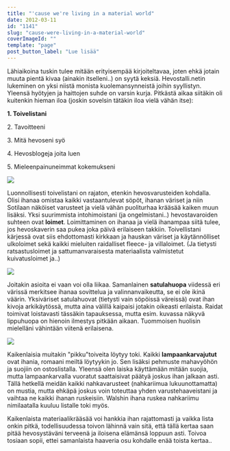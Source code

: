 ```yaml
---
title: "'cause we're living in a material world"
date: 2012-03-11
id: "1141"
slug: "cause-were-living-in-a-material-world"
coverImageId: ""
template: "page"
post_button_label: "Lue lisää"
---
```


Lähiaikoina tuskin tulee mitään erityisempää kirjoiteltavaa, joten ehkä jotain muuta pientä kivaa (ainakin itselleni..) on syytä keksiä. Hevostalli.netin lukeminen on yksi niistä monista kuolemansynneistä joihin syyllistyn. Yleensä hyötyjen ja haittojen suhde on varsin kurja. Pitkästä aikaa siitäkin oli kuitenkin hieman iloa (joskin sovelsin tätäkin iloa vielä vähän itse):

**1\. Toivelistani**

2\. Tavoitteeni

3\. Mitä hevoseni syö

4\. Hevosblogeja joita luen

5\. Mieleenpainuneimmat kokemukseni

[![](/images/Image10.jpg)](http://3.bp.blogspot.com/-eaDbhYmdSEM/T1OVHn-DRvI/AAAAAAAAAco/5Ijh6_SWfXI/s1600/Image10.jpg)

Luonnollisesti toivelistani on rajaton, etenkin hevosvarusteiden kohdalla. Olisi ihanaa omistaa kaikki vastaantulevat söpöt, ihanan väriset ja niin Sotilaan näköiset varusteet ja vielä vähän puoliturhaa krääsää kaiken muun lisäksi. Yksi suurimmista intohimoistani (ja ongelmistani..) hevostavaroiden suhteen ovat **loimet**. Loimittaminen on ihanaa ja vielä ihanampaa siitä tulee, jos hevoskaverin saa pukea joka päivä erilaiseen takkiin. Toivellistani kärjessä ovat siis ehdottomasti kirkkaan ja hauskan väriset ja käytännölliset ulkoloimet sekä kaikki mieluiten raidalliset fleece- ja villaloimet. (Ja tietysti ratsastusloimet ja sattumanvaraisesta materiaalista valmistetut kuivatusloimet ja..)

[![](/images/Image11__.jpg)](http://2.bp.blogspot.com/-Tc20GRQ7vlk/T1O5mD4lcJI/AAAAAAAAAdA/PbuLhLNI_EU/s1600/Image11__.jpg)

Joitakin asioita ei vaan voi olla liikaa. Samanlainen **satulahuopa** viidessä eri värissä merkitsee ihanaa sovittelua ja valinnanvaikeutta, se ei ole ikinä väärin. Yksiväriset satulahuovat (tietysti vain söpöissä väreissä) ovat ihan kivoja arkikäytössä, mutta aina välillä kaipaisi jotakin oikeasti erilaista. Raidat toimivat loistavasti tässäkin tapauksessa, mutta esim. kuvassa näkyvä lippuhuopa on hienoin ilmestys pitkään aikaan. Tuommoisen huolisin mielelläni vähintään viitenä erilaisena.

[![](/images/NONY.jpg)](http://3.bp.blogspot.com/-DA0kc5MgRRU/T1ywwVsrl4I/AAAAAAAAAdo/R5S6n23TnKI/s1600/NONY.jpg)

Kaikenlaisia muitakin "pikku"toiveita löytyy toki. Kaikki **lampaankarvajutut** ovat ihania, romaani meiltä löytyykin jo. Sen lisäksi pehmuste mahavyöhön ja suojiin on ostoslistalla. Yleensä olen laiska käyttämään mitään suojia, mutta lampaankarvalla vuoratut saattaisivat päätyä joskus ihan jalkaan asti. Tällä hetkellä meidän kaikki nahkavarusteet (nahkariimua lukuunottamatta) on mustia, mutta ehkäpä joskus voin toteuttaa yhden varustehaaveistani ja vaihtaa ne kaikki ihanan ruskeisiin. Walshin ihana ruskea nahkariimu nimilaatalla kuuluu listalle toki myös.

Kaikenlaista materiaalikrääsää voi hankkia ihan rajattomasti ja vaikka lista onkin pitkä, todellisuudessa toivon lähinnä vain sitä, että tällä kertaa saan pitää hevosystäväni terveenä ja iloisena elämänsä loppuun asti. Toivoa tosiaan sopii, ettei samanlaista haaveria osu kohdalle enää toista kertaa..

